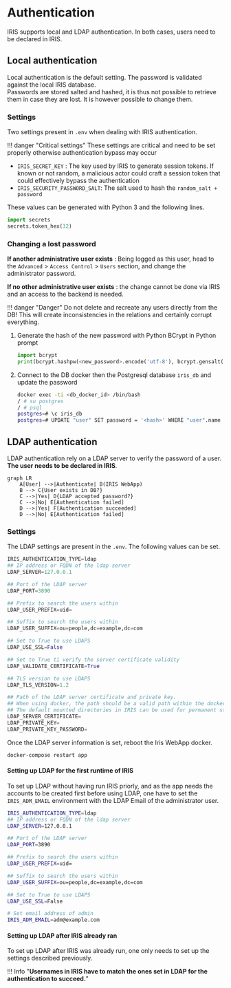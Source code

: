 # Authentication 
IRIS supports local and LDAP authentication. In both cases, users need to be declared in IRIS.   

## Local authentication 
Local authentication is the default setting. The password is validated against the local IRIS database.  
Passwords are stored salted and hashed, it is thus not possible to retrieve them in case they are lost. It is however possible to change them.   

### Settings 
Two settings present in `.env` when dealing with IRIS authentication.  

!!! danger "Critical settings"
    These settings are critical and need to be set properly otherwise authentication bypass may occur 


- `IRIS_SECRET_KEY` : The key used by IRIS to generate session tokens. If known or not random, a malicious actor could craft a session token that could effectively bypass the authentication  
- `IRIS_SECURITY_PASSWORD_SALT`: The salt used to hash the `random_salt + password` 

These values can be generated with Python 3 and the following lines.  
```python
import secrets 
secrets.token_hex(32)
```


### Changing a lost password
**If another administrative user exists** : Being logged as this user, head to the `Advanced` > `Access Control` > `Users` section, and change the administrator password. 

**If no other administrative user exists** : the change cannot be done via IRIS and an access to the backend is needed.  

!!! danger "Danger"
    Do not delete and recreate any users directly from the DB! This will create inconsistencies in the relations and certainly corrupt everything. 

1. Generate the hash of the new password with Python BCrypt in Python prompt
   
    ```python
    import bcrypt
    print(bcrypt.hashpw(<new_password>.encode('utf-8'), bcrypt.gensalt())
    ```

2. Connect to the DB docker then the Postgresql database `iris_db` and update the password 

    ```bash
    docker exec -ti <db_docker_id> /bin/bash
    / # su postgres
    / # psql
    postgres=# \c iris_db 
    postgres=# UPDATE "user" SET password = '<hash>' WHERE "user".name = 'administrator';
    ```


## LDAP authentication 
LDAP authentication rely on a LDAP server to verify the password of a user.    
**The user needs to be declared in IRIS**.   

```mermaid
graph LR
    A[User] -->|Authenticate| B(IRIS WebApp)
    B --> C{User exists in DB?}
    C -->|Yes| D{LDAP accepted password?}
    C -->|No| E[Authentication failed]
    D -->|Yes| F[Authentication succeeded]
    D -->|No| E[Authentication failed]
```

### Settings 
The LDAP settings are present in the `.env`. The following values can be set.  

```python
IRIS_AUTHENTICATION_TYPE=ldap
## IP address or FQDN of the ldap server
LDAP_SERVER=127.0.0.1

## Port of the LDAP server
LDAP_PORT=3890

## Prefix to search the users within 
LDAP_USER_PREFIX=uid=

## Suffix to search the users within
LDAP_USER_SUFFIX=ou=people,dc=example,dc=com

## Set to True to use LDAPS
LDAP_USE_SSL=False

## Set to True ti verify the server certificate validity 
LDAP_VALIDATE_CERTIFICATE=True

## TLS version to use LDAPS
LDAP_TLS_VERSION=1.2

## Path of the LDAP server certificate and private key. 
## When using docker, the path should be a valid path within the docker. 
## The default mounted directories in IRIS can be used for permanent storage. 
LDAP_SERVER_CERTIFICATE=
LDAP_PRIVATE_KEY=
LDAP_PRIVATE_KEY_PASSWORD=
```

Once the LDAP server information is set, reboot the Iris WebApp docker.  
```bash
docker-compose restart app
```

#### Setting up LDAP for the first runtime of IRIS 
To set up LDAP without having run IRIS priorly, and as the app needs the accounts to be created first before using LDAP, one have to set the `IRIS_ADM_EMAIL` environment with the LDAP Email of the administrator user.  

```bash title="Example of LDAP configuration for first run"
IRIS_AUTHENTICATION_TYPE=ldap
## IP address or FQDN of the ldap server
LDAP_SERVER=127.0.0.1

## Port of the LDAP server
LDAP_PORT=3890

## Prefix to search the users within 
LDAP_USER_PREFIX=uid=

## Suffix to search the users within
LDAP_USER_SUFFIX=ou=people,dc=example,dc=com

## Set to True to use LDAPS
LDAP_USE_SSL=False

# Set email address of admin 
IRIS_ADM_EMAIL=adm@example.com 
```

#### Setting up LDAP after IRIS already ran
To set up LDAP after IRIS was already run, one only needs to set up the settings described previously.  

!!! Info "**Usernames in IRIS have to match the ones set in LDAP for the authentication to succeed.**" 

